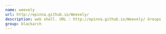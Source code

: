 ```yaml
---
name: weevely
url: http://epinna.github.io/Weevely/
description: web shell. URL : http://epinna.github.io/Weevely/ Groups : blackarch blackarch-webapp blackarch-backdoor
group: blackarch
---
```

